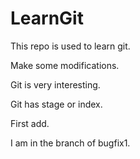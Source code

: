 # LearnGit

This repo is used to learn git.

Make some modifications.

Git is very interesting.

Git has stage or index.

First add.

I am in the branch of bugfix1.
